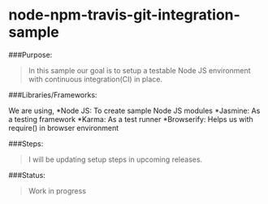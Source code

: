 # node-npm-travis-git-integration-sample

###Purpose:

>In this sample our goal is to setup a testable Node JS environment with continuous integration(CI) in place.

###Libraries/Frameworks:

We are using,
*Node JS: To create sample Node JS modules
*Jasmine: As a testing framework
*Karma: As a test runner
*Browserify: Helps us with require() in browser environment

###Steps:

>I will be updating setup steps in upcoming releases.

###Status:

>Work in progress
